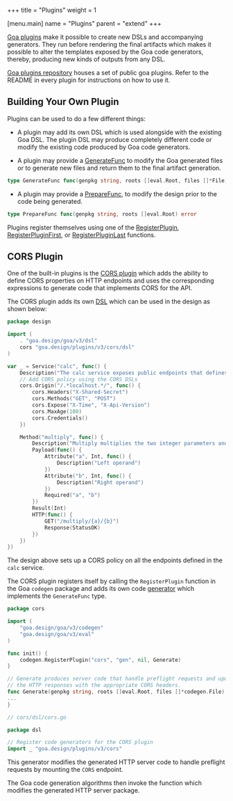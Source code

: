 +++
title = "Plugins"
weight = 1

[menu.main]
name = "Plugins"
parent = "extend"
+++

[Goa plugins](https://pkg.go.dev/github.com/goadesign/plugins) make it possible
to create new DSLs and accompanying generators. They run before rendering the
final artifacts which makes it possible to alter the templates exposed by the
Goa code generators, thereby, producing new kinds of outputs from any DSL.

[Goa plugins repository](https://github.com/goadesign/plugins) houses a set of
public goa plugins. Refer to the README in every plugin for instructions on
how to use it.

## Building Your Own Plugin

Plugins can be used to do a few different things:

* A plugin may add its own DSL which is used alongside with the existing Goa
  DSL. The plugin DSL may produce completely different code or modify the
  existing code produced by Goa code generators.

* A plugin may provide a
  [GenerateFunc](https://pkg.go.dev/goa.design/goa/v3/codegen#GenerateFunc) to
  modify the Goa generated files or to generate new files and return them to the
  final artifact generation.

```go
type GenerateFunc func(genpkg string, roots []eval.Root, files []*File) ([]*File, error)
```

* A plugin may provide a
  [PrepareFunc](https://pkg.go.dev/goa.design/goa/v3/codegen#PrepareFunc), to modify
  the design prior to the code being generated.

```go
type PrepareFunc func(genpkg string, roots []eval.Root) error
```

Plugins register themselves using one of the
[RegisterPlugin](https://pkg.go.dev/goa.design/goa/v3/codegen#RegisterPlugin),
[RegisterPluginFirst](https://pkg.go.dev/goa.design/goa/v3/codegen#RegisterPluginFirst),
or
[RegisterPluginLast](https://pkg.go.dev/goa.design/goa/v3/codegen#RegisterPlugin)
functions.

## CORS Plugin

One of the built-in plugins is the
[CORS plugin](https://github.com/goadesign/plugins/tree/v3/cors) which adds
the ability to define CORS properties on HTTP endpoints and uses the
corresponding expressions to generate code that implements CORS for the API.

The CORS plugin adds its own
[DSL](https://pkg.go.dev/github.com/goadesign/plugins/cors/dsl)
which can be used in the design as shown below:

```go
package design

import (
	. "goa.design/goa/v3/dsl"
	cors "goa.design/plugins/v3/cors/dsl"
)

var _ = Service("calc", func() {
	Description("The calc service exposes public endpoints that defines CORS policy.")
	// Add CORS policy using the CORS DSLs
	cors.Origin("/.*localhost.*/", func() {
		cors.Headers("X-Shared-Secret")
		cors.Methods("GET", "POST")
		cors.Expose("X-Time", "X-Api-Version")
		cors.MaxAge(100)
		cors.Credentials()
	})

	Method("multiply", func() {
		Description("Multiply multiplies the two integer parameters and returns the results.")
		Payload(func() {
			Attribute("a", Int, func() {
				Description("Left operand")
			})
			Attribute("b", Int, func() {
				Description("Right operand")
			})
			Required("a", "b")
		})
		Result(Int)
		HTTP(func() {
			GET("/multiply/{a}/{b}")
			Response(StatusOK)
		})
	})
})
```

The design above sets up a CORS policy on all the endpoints defined in the
`calc` service.

The CORS plugin registers itself by calling the `RegisterPlugin` function in the
Goa `codegen` package and adds its own code
[generator](https://pkg.go.dev/github.com/goadesign/plugins/cors#Generate) which
implements the `GenerateFunc` type.

```go
package cors

import (
	"goa.design/goa/v3/codegen"
	"goa.design/goa/v3/eval"
)

func init() {
	codegen.RegisterPlugin("cors", "gen", nil, Generate)
}

// Generate produces server code that handle preflight requests and updates
// the HTTP responses with the appropriate CORS headers.
func Generate(genpkg string, roots []eval.Root, files []*codegen.File) ([]*codegen.File, error) {
...
}
```
```go
// cors/dsl/cors.go

package dsl

// Register code generators for the CORS plugin
import _ "goa.design/plugins/v3/cors"
```

This generator modifies the generated HTTP server code to handle preflight
requests by mounting the `CORS` endpoint.

The Goa code generation algorithms then invoke the function which modifies the
generated HTTP server package.

